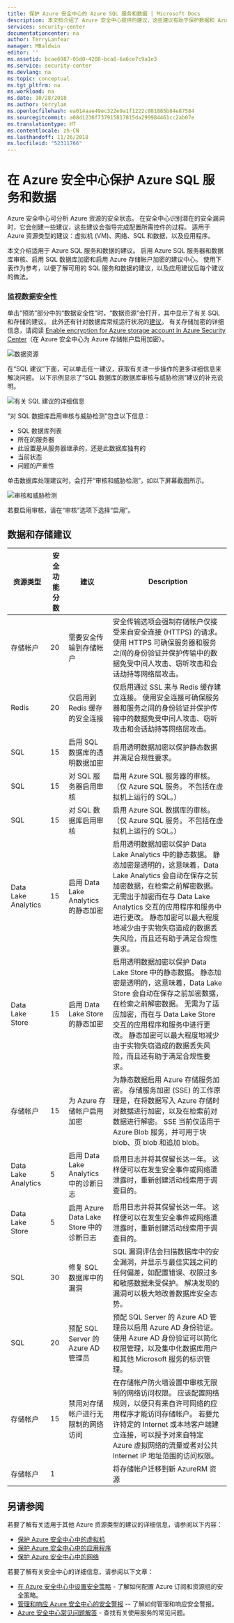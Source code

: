 ```yaml
---
title: 保护 Azure 安全中心的 Azure SQL 服务和数据 | Microsoft Docs
description: 本文档介绍了 Azure 安全中心提供的建议，这些建议有助于保护数据和 Azure SQL 服务，并遵守安全策略。
services: security-center
documentationcenter: na
author: TerryLanfear
manager: MBaldwin
editor: ''
ms.assetid: bcae6987-05d0-4208-bca8-6a6ce7c9a1e3
ms.service: security-center
ms.devlang: na
ms.topic: conceptual
ms.tgt_pltfrm: na
ms.workload: na
ms.date: 10/28/2018
ms.author: terrylan
ms.openlocfilehash: ea014aae49ec322e9a1f1222c881885b84e87584
ms.sourcegitcommit: a08d1236f737915817815da299984461cc2ab07e
ms.translationtype: HT
ms.contentlocale: zh-CN
ms.lasthandoff: 11/26/2018
ms.locfileid: "52311766"
---
```

# <a name="protecting-azure-sql-service-and-data-in-azure-security-center"></a>在 Azure 安全中心保护 Azure SQL 服务和数据
Azure 安全中心可分析 Azure 资源的安全状态。 在安全中心识别潜在的安全漏洞时，它会创建一些建议，这些建议会指导完成配置所需控件的过程。  适用于 Azure 资源类型的建议：虚拟机 (VM)、网络、SQL 和数据，以及应用程序。

本文介绍适用于 Azure SQL 服务和数据的建议。 启用 Azure SQL 服务器和数据库审核、启用 SQL 数据库加密和启用 Azure 存储帐户加密的建议中心。  使用下表作为参考，以便了解可用的 SQL 服务和数据的建议，以及应用建议后每个建议的做法。
### <a name="monitor-data-security"></a>监视数据安全性

单击“预防”部分中的“数据安全性”时，“数据资源”会打开，其中显示了有关 SQL 和存储的建议。 此外还有针对数据库常规运行状况的[建议](security-center-sql-service-recommendations.md)。 有关存储加密的详细信息，请阅读 [Enable encryption for Azure storage account in Azure Security Center](security-center-enable-encryption-for-storage-account.md)（在 Azure 安全中心为 Azure 存储帐户启用加密）。

![数据资源](./media/security-center-monitoring/security-center-monitoring-fig13-newUI-2017.png)

在“SQL 建议”下面，可以单击任一建议，获取有关进一步操作的更多详细信息来解决问题。 以下示例显示了“SQL 数据库的数据库审核与威胁检测”建议的补充说明。

![有关 SQL 建议的详细信息](./media/security-center-monitoring/security-center-monitoring-fig14-ga-new.png)

“对 SQL 数据库启用审核与威胁检测”包含以下信息：

* SQL 数据库列表
* 所在的服务器
* 此设置是从服务器继承的，还是此数据库独有的
* 当前状态
* 问题的严重性

单击数据库处理建议时，会打开“审核和威胁检测”，如以下屏幕截图所示。

![审核和威胁检测](./media/security-center-monitoring/security-center-monitoring-fig15-ga.png)

若要启用审核，请在“审核”选项下选择“启用”。

## <a name="data-and-storage-recommendations"></a>数据和存储建议

|资源类型|安全功能分数|建议|Description|
|----|----|----|----|
|存储帐户|20|需要安全传输到存储帐户|安全传输选项会强制存储帐户仅接受来自安全连接 (HTTPS) 的请求。 使用 HTTPS 可确保服务器和服务之间的身份验证并保护传输中的数据免受中间人攻击、窃听攻击和会话劫持等网络层攻击。|
|Redis|20|仅启用到 Redis 缓存的安全连接|仅启用通过 SSL 来与 Redis 缓存建立连接。 使用安全连接可确保服务器和服务之间的身份验证并保护传输中的数据免受中间人攻击、窃听攻击和会话劫持等网络层攻击。|
|SQL|15|启用 SQL 数据库的透明数据加密|启用透明数据加密以保护静态数据并满足合规性要求。|
|SQL|15|对 SQL 服务器启用审核|启用 Azure SQL 服务器的审核。 （仅 Azure SQL 服务。 不包括在虚拟机上运行的 SQL。）|
|SQL|15|对 SQL 数据库启用审核|启用 Azure SQL 数据库的审核。 （仅 Azure SQL 服务。 不包括在虚拟机上运行的 SQL。）|
|Data Lake Analytics|15|启用 Data Lake Analytics 的静态加密|启用透明数据加密以保护 Data Lake Analytics 中的静态数据。 静态加密是透明的，这意味着，Data Lake Analytics 会自动在保存之前加密数据，在检索之前解密数据。 无需出于加密而在与 Data Lake Analytics 交互的应用程序和服务中进行更改。 静态加密可以最大程度地减少由于实物失窃造成的数据丢失风险，而且还有助于满足合规性要求。|
|Data Lake Store|15|启用 Data Lake Store 的静态加密|启用透明数据加密以保护 Data Lake Store 中的静态数据。 静态加密是透明的，这意味着，Data Lake Store 会自动在保存之前加密数据，在检索之前解密数据。 无需为了适应加密，而在与 Data Lake Store 交互的应用程序和服务中进行更改。 静态加密可以最大程度地减少由于实物失窃造成的数据丢失风险，而且还有助于满足合规性要求。|
|存储帐户|15|为 Azure 存储帐户启用加密|为静态数据启用 Azure 存储服务加密。 存储服务加密 (SSE) 的工作原理是，在将数据写入 Azure 存储时对数据进行加密，以及在检索前对数据进行解密。 SSE 当前仅适用于 Azure Blob 服务，并可用于块 blob、页 blob 和追加 blob。|
|Data Lake Analytics|5|启用 Data Lake Analytics 中的诊断日志|启用日志并将其保留长达一年。 这样便可以在发生安全事件或网络遭泄露时，重新创建活动线索用于调查目的。 |
|Data Lake Store|5|启用 Azure Data Lake Store 中的诊断日志|启用日志并将其保留长达一年。 这样便可以在发生安全事件或网络遭泄露时，重新创建活动线索用于调查目的。 |
|SQL|30|修复 SQL 数据库中的漏洞|SQL 漏洞评估会扫描数据库中的安全漏洞，并显示与最佳实践之间的任何偏差，如配置错误、权限过多和敏感数据未受保护。 解决发现的漏洞可以极大地改善数据库安全态势。|
|SQL|20|预配 SQL Server 的 Azure AD 管理员|预配 SQL Server 的 Azure AD 管理员以启用 Azure AD 身份验证。 使用 Azure AD 身份验证可以简化权限管理，以及集中化数据库用户和其他 Microsoft 服务的标识管理。|
|存储帐户|15|禁用对存储帐户进行无限制的网络访问|在存储帐户防火墙设置中审核无限制的网络访问权限。 应该配置网络规则，以便只有来自许可网络的应用程序才能访问存储帐户。 若要允许特定的 Internet 或本地客户端建立连接，可以授予对来自特定 Azure 虚拟网络的流量或者对公共 Internet IP 地址范围的访问权限。|
|存储帐户|1||将存储帐户迁移到新 AzureRM 资源|为存储帐户使用新的 Azure 资源管理器 v2 以提供安全增强功能，例如：更强的访问控制(RBAC)、更好地审核、基于资源管理器的部署和治理、托管标识访问权限、用于提供机密的 Key Vault 的访问权限、基于 Azure AD 的身份验证以及可实现更轻松安全管理的标记和资源组支持。|



## <a name="see-also"></a>另请参阅
若要了解有关适用于其他 Azure 资源类型的建议的详细信息，请参阅以下内容：

* [保护 Azure 安全中心中的虚拟机](security-center-virtual-machine-recommendations.md)
* [保护 Azure 安全中心中的应用程序](security-center-application-recommendations.md)
* [保护 Azure 安全中心中的网络](security-center-network-recommendations.md)

若要了解有关安全中心的详细信息，请参阅以下文章：

* [在 Azure 安全中心中设置安全策略](security-center-azure-policy.md) - 了解如何配置 Azure 订阅和资源组的安全策略。
* [管理和响应 Azure 安全中心的安全警报](security-center-managing-and-responding-alerts.md) -- 了解如何管理和响应安全警报。
* [Azure 安全中心常见问题解答](security-center-faq.md) - 查找有关使用服务的常见问题。
